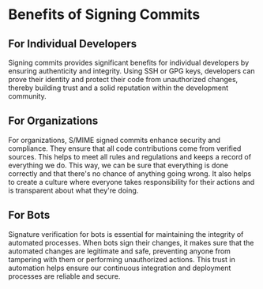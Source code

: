 # Benefits of Signing Commits

## For Individual Developers
Signing commits provides significant benefits for individual developers by ensuring authenticity and integrity. Using SSH or GPG keys, developers can prove their identity and protect their code from unauthorized changes, thereby building trust and a solid reputation within the development community.

## For Organizations
For organizations, S/MIME signed commits enhance security and compliance. They ensure that all code contributions come from verified sources. This helps to meet all rules and regulations and keeps a record of everything we do. This way, we can be sure that everything is done correctly and that there's no chance of anything going wrong. It also helps to create a culture where everyone takes responsibility for their actions and is transparent about what they're doing.

## For Bots
Signature verification for bots is essential for maintaining the integrity of automated processes. When bots sign their changes, it makes sure that the automated changes are legitimate and safe, preventing anyone from tampering with them or performing unauthorized actions. This trust in automation helps ensure our continuous integration and deployment processes are reliable and secure.

<?-- previous commit not verified 2-->